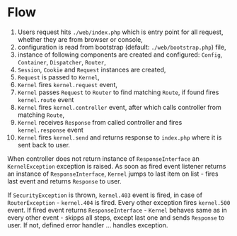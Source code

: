 # Flow

 1. Users request hits `./web/index.php` which is entry point for all request, whether they are from browser or console,
 1. configuration is read from bootstrap (default: `./web/bootstrap.php`) file,
 1. instance of following components are created and configured: `Config`, `Container`, `Dispatcher`, `Router`,
 1. `Session`, `Cookie` and `Request` instances are created,
 1. `Request` is passed to `Kernel`,
 1. `Kernel` fires `kernel.request` event,
 1. `Kernel` passes `Request` to `Router` to find matching `Route`, if found fires `kernel.route` event
 1. `Kernel` fires `kernel.controller` event, after which calls controller from matching `Route`,
 1. `Kernel` receives `Response` from called controller and fires `kernel.response` event
 1. `Kernel` fires `kernel.send` and returns response to `index.php` where it is sent back to user.

When controller does not return instance of `ResponseInterface` an `KernelException` exception is raised.
As soon as fired event listener returns an instance of `ResponseInterface`, `Kernel` jumps to last item on list - fires last event and returns `Response` to user.

If `SecurityException` is thrown, `kernel.403` event is fired, in case of `RouterException` - `kernel.404` is fired.
Every other exception fires `kernel.500` event.
If fired event returns `ResponseInterface` - `Kernel` behaves same as in every other event - skipps all steps, except last one and sends `Response` to user.
If not, defined error handler ... handles exception.
